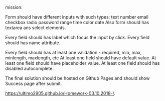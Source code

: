 mission:

Form should have different inputs with such types:
text
number
email
checkbox
radio
password
range
time
color
date
Also form should has textarea ans select elements.

Every field should has label which focus the input by click. Every field should has name attribute.

Every field should has at least one validation - required, min, max, minlength, maxlength, etc At least one field should have default value. At least one field should have placeholder value. At least one field should has disabled autocomplete.

The final solution should be hosted on Github Pages and should show Success page after submit.

https://ultimo2905.github.io/Homework-03.10.2018-/.
